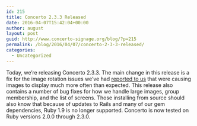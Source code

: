 ```yaml
---
id: 215
title: Concerto 2.3.3 Released
date: 2016-04-07T15:42:04+00:00
author: august
layout: post
guid: http://www.concerto-signage.org/blog/?p=215
permalink: /blog/2016/04/07/concerto-2-3-3-released/
categories:
  - Uncategorized
---
```

Today, we’re releasing Concerto 2.3.3. The main change in this release is a fix for the image rotation issues we’ve had [reported to us](https://github.com/concerto/concerto/commit/1416e09ee80f01c1103bfb13e2ad47a08c9b2507) that were causing images to display much more often than expected. This release also contains a number of bug fixes for how we handle large images, group membership, and the list of screens. Those installing from source should also know that because of updates to Rails and many of our gem dependencies, Ruby 1.9 is no longer supported. Concerto is now tested on Ruby versions 2.0.0 through 2.3.0.